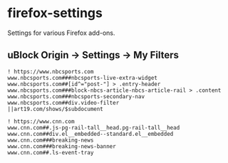 # firefox-settings
Settings for various Firefox add-ons.

## uBlock Origin -> Settings -> My Filters

```
! https://www.nbcsports.com
www.nbcsports.com###nbcsports-live-extra-widget
www.nbcsports.com##[id^="post-"] > .entry-header
www.nbcsports.com###block-nbcs-article-nbcs-article-rail > .content
www.nbcsports.com###nbcsports-secondary-nav
www.nbcsports.com##div.video-filter
||art19.com/shows/$subdocument

! https://www.cnn.com
www.cnn.com##.js-pg-rail-tall__head.pg-rail-tall__head
www.cnn.com##div.el__embedded--standard.el__embedded
www.cnn.com###breaking-news
www.cnn.com###breaking-news-banner
www.cnn.com##.ls-event-tray
```
